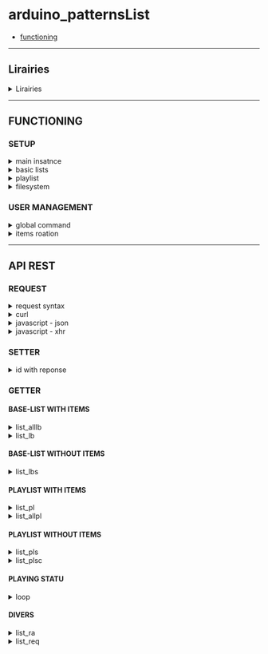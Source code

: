 # arduino_patternsList


- [functioning](#FUNCTIONING )

---
## Lirairies

<details>
<summary>Lirairies</summary>

#### Jim Lee - leftCoast  
- ![lists](https://github.com/leftCoast/LC_baseTools) 
  -   `https://drive.google.com/file/d/1lT-wj2V2yDMdxxD3QI82Enb6GBCkEgv-/view?usp=sharing`  
- ![resizeBuff](https://github.com/leftCoast/LC_baseTools) 
  - `https://drive.google.com/file/d/1kAhTUemvxnZG_V7tRndZjkLcULPDAXVh/view?usp=sharing`  
---
#### ivanseidel    
- ![LList](https://github.com/DmytroKorniienko/FireLamp_JeeUI/blob/master/include/LList.h) 
  - `https://drive.google.com/file/d/1BZLGuW0Qv7570ETxc4MnCrJ27n74m-89/view?usp=sharing`  
---
#### Benoit Blanchon  
- ![ArduinoJson](https://github.com/bblanchon/ArduinoJson) 
--- 
#### ESP8266 
- ![framework-arduinoespressif8266 3.30002.0 (3.0.2) ](https://github.com/esp8266/Arduino) 
---
#### Grellard Adrien  
- ![AdriLighting_millisTimer](https://github.com/AdriLighting/millisTimer.git) 

</details>

<hr>

## FUNCTIONING 

### SETUP

<details>
<summary>main insatnce</summary>

```c++
> MAIN INSATNCE  
  Program::Program (uint8_t nbLb , boolean fs );
  nbLb  nb of basic list
  fs    filesystem management
EX:
  boolean fs = FILESYSTEM.begin();
  _Program = new Program(2, fs);
```
<hr>
</details>

<details>
<summary>basic lists</summary>
<br>
initialization  

```c++
void Program::initialize_lb(uint8_t p, const char * name, uint8_t items, const char * const * arr);
- position of basic list array  
- id of list
- size of items array
- static const char* const items[] PROGMEM
```  
```c++
// examples: 
#define ARRAY_SIZE(A) (sizeof(A) / sizeof((A)[0]))  
static const char LPNAME_001[] PROGMEM = "toto";
static const char LPNAME_002[] PROGMEM = "tata";
static const char LPNAME_003[] PROGMEM = "tonton";
static const char LPNAME_004[] PROGMEM = "felix";
static const char LPNAME_005[] PROGMEM = "mimine";
static const char LPNAME_006[] PROGMEM = "the cat";
static const char* const LPALLNAMES[] PROGMEM = {
  LPNAME_001, LPNAME_002, LPNAME_003
};  
static const char* const LPALLNAMES_CAT[] PROGMEM = {
  LPNAME_004, LPNAME_005, LPNAME_006
};  
_Program->initialize_lb(0, "full",  ARRAY_SIZE(LPALLNAMES)          , LPALLNAMES);
_Program->initialize_lb(1, "cat",   ARRAY_SIZE(LPALLNAMES_CAT)      , LPALLNAMES_CAT);  
```  

loading one of the basic list   

```c++ 
void Program::initialize(const uint16_t & , const char* const* arr, const char  * const &, SORT_TYPE t = ST_BASE); 
- size of items array
- static const char* const items[] PROGMEM
- id of basic list
- classification type

```
```c++ 
// examples: 
_Program->initialize(ARRAY_SIZE(LPALLNAMES), LPALLNAMES, "full", SORT_TYPE::ST_AB);   
```

<hr>
</details>

<details>
<summary>playlist</summary>

<br>

><b>the items of the playlists correspond to the items of the basic list attach to this playlist </b>

<br>

initialization  

```c++
void Program::initialize_playlist(uint8_t , const uint8_t * const &, const char ** const &);
- nb of playlist
- playlist item size
- id of basic list
```
```c++
// examples: 
uint8_t plC       = 5;
uint8_t iC[]      = {20,      20,        20,      0,        0       };  // nb items max
const char * Ln[] = {"full",  "full",   "full",   "null",   "null"  };
_Program->initialize_playlist(plC, iC, Ln);  
```
<hr>
</details>

<details>
<summary>filesystem</summary>

```c++
void Program::pl_fs_restore();    // load items save playlists 
  EX:
    _Program->pl_fs_restore(); 
```
<hr>
</details>

### USER MANAGEMENT


 

<details>
<summary>global command</summary>

<br>

```c++
void Program::remote_action(RA action,  const char * const & v1 = "",  const char * const & v2 = "");  
```

><b>function used for control general list, items, etc...</b>


```c++
// examples: 
_Program->remote_action(RA::RA_ITEM,              "0");
_Program->remote_action(RA::RA_ITEM_NEXT,         );
_Program->remote_action(RA::RA_ITEM_PREV,         );
_Program->remote_action(RA::RA_ITEM_RND,          );

_Program->remote_action(RA::RA_PLAY_START,        );
_Program->remote_action(RA::RA_PLAY_STOP,         );
_Program->remote_action(RA::RA_PLAY_PAUSE,        );
_Program->remote_action(RA::RA_PLAY_TOGGLE,       );
_Program->remote_action(RA::RA_PLAY_DELAY,        "10");
_Program->remote_action(RA::RA_PLAY_DELAYMIN,     );
_Program->remote_action(RA::RA_PLAY_DELAYMINON,   );
_Program->remote_action(RA::RA_PLAY_DELAYMINOFF,  );
_Program->remote_action(RA::RA_PLAY_RND,          );

_Program->remote_action(RA::RA_PLAY_PL,           );
_Program->remote_action(RA::RA_PLAY_LB,           );
_Program->remote_action(RA::RA_PLAY_LT,           );

_Program->remote_action(RA::RA_LSET_PL,           "0");
_Program->remote_action(RA::RA_PLI_NEW,           "0");
_Program->remote_action(RA::RA_PLI_REP,           "0", "0");
_Program->remote_action(RA::RA_PLI_REM,           "0", "0");
_Program->remote_action(RA::RA_PL_TOFS,           "0");


```
<hr>
</details>
</details>

<details>
<summary>items roation</summary>

<br>

```c++
typedef std::function<void(const String & v1, const uint16_t & v2, boolean upd)> callback_function_t;
void Program::set_callback(callback_function_t);
```

><b>callback function used when an item is loaded</b>

```c++
// examples: 
void _Program_cb(const String itemBaseName, const uint16_t & itemBasePos, boolean updWebserver){

  String heap, time;
  on_timeD(time);
  _HeapStatu.update();_HeapStatu.print(heap);
  Serial.printf_P(PSTR("[user_callback]\n\t[%d] %s\n\t%-15s%s\n"), itemBasePos, itemBaseName.c_str(), time.c_str(), heap.c_str());
  ProgramPtrGet()->print(PM_LLI);

  if (!updWebserver) return; 
   
  String                    rep;
  DynamicJsonDocument       reponse(2048);
  webserverRequest_reponse  * _webserverRequest_reponse = new webserverRequest_reponse[1];

  _webserverRequest_reponse[0].set_ra(RA::RA_ITEM_NEXT);
  _webserverRequest_reponse[0].make_reponse(reponse);
  serializeJson(reponse, rep); 

  delete[] _webserverRequest_reponse; 
  _Webserver.socket_send(rep);   
}

_Program->set_callback(_Program_cb);

```
<hr>
</details>


<hr>

## API REST

### REQUEST

<details>
<summary>request syntax</summary>

```html
HTTP_POST, UDP, SOCKET 
  JSON SYNTAX
    op    object    fonction avec laquelle traiter le parsing + execution des commandes
          0 = ?
          1 = playlist items management
    type  object    type de format (nom de commande avc String,int ETC...)
    cli   object    porvenance: http server, websocket server, udp/multi
    set   array     setter
          [
            n object    id commande
            v object    valeur commoand si besoin
          ] , 
          [**]
    get   array   getter
          [  id commande ] , 
          [**]  
```
</details>
<details>
<summary>curl</summary>
  
```html
curl --location --request POST 'http://192.168.0.157/api' \
--header 'Content-Type: application/json' \
--data-raw '{"op":0,"type":"HTTP_POST","set":[{"n":"","v":""}],"get":["loop","",""]} 
```
<hr>  
</details>  
<details>
<summary>javascript - json</summary>
  
```javascript
function api_request(op, type, oS, oG){
  var json = {};
  json.op = op; 
  json.type = type; 

  var getter = [];
  oG.forEach(function(item, index, array) {
    getter.push(item);
  });

  var setter = {}.set = [];
  oS.forEach(function(item, index, array) {
    setter.push({ 
      "n" : item.n,
      "v" : item.v
    })
  }); 

  json.set = setter;
  json.get = getter;  
  
  return JSON.stringify(json) ;;
}
console.log(api_request(0, "SOKCET", [{"n":"s1", "v":1},{"n":"s2", "v":2}],["g1", "g2"])
```
<hr>  
</details> 
<details>
<summary>javascript - xhr</summary>
  
```javascript
var data = JSON.stringify({
  "op": 0,
  "type": "HTTP_POST",
  "set": [{"n":"","v":"5"}],
  "get": [
    "loop",
    "",
    ""
  ]
});

var xhr = new XMLHttpRequest();
xhr.withCredentials = true;

xhr.addEventListener("readystatechange", function() {
  if(this.readyState === 4) {
    console.log(this.responseText);
  }
});

xhr.open("POST", "http://192.168.0.157/api");
xhr.setRequestHeader("Content-Type", "application/json");

xhr.send(data);
```
<hr>  
</details>


### SETTER  

<details>
<summary>id with reponse</summary>

```html
RA_ITEM:             arg1: position of items list array
  loop        
    pl, plt || lb, lbt
RA_ITEM_NEXT: 
  loop        
    pl, plt || lb, lbt
RA_ITEM_PREV:
  loop        
    pl, plt || lb, lbt
RA_ITEM_RND:          
  loop        
    pl, plt || lb, lbt

RA_PLAY_START:   
  loop
    statu
RA_PLAY_STOP: 
  loop
    statu
RA_PLAY_PAUSE:  
  loop
    statu
RA_PLAY_TOGGLE:  
  loop
    statu
RA_PLAY_DELAY:       arg1: value of delay
  loop
    statu
RA_PLAY_DELAYMIN:    
  loop
    statu
RA_PLAY_DELAYMINON:  
  loop
    statu
RA_PLAY_DELAYMINOFF: 
  loop
    statu
RA_PLAY_RND:         
  loop
    statu

RA_PLAY_PL:   
   loop
    pl, plt
              
RA_PLAY_LB:   
  loop
    lb, lbt

RA_PLAY_LT:  
  loop        
    pl, plt || lb, lbt

RA_LSET_PL:         arg1: position of playlist list array

RA_LGET_PL:
  pld = pl_currentJson(uint8_t p, JsonObject & doc, boolean pI = true);
    similaire au getter "list_pl" mais possibilité de choisir la playlist et retourne avec un nom d'objet different    

RA_PLI_NEW:         arg1 
  list_allpl      
RA_PLI_REP:         arg1, arg2 
  list_allpl
RA_PLI_REM:         arg1, arg2  
  list_allpl    
RA_PL_TOFS:         arg1: position of playlist list array
```
<hr>
</details>

### GETTER  

#### BASE-LIST WITH ITEMS 

<details>
<summary>list_alllb</summary>

```html
  list_alllb  object
              cmax  object (réelle = -1)
              items array
                    n     object
                    cmax  object (réelle = -1)
                    items array
                          value(s)
```
<hr>
</details>
<details>
<summary>list_lb</summary>

```html
  list_lb   object
            cmax  object (réelle = -1)
            items array 
```
<hr>
</details>

#### BASE-LIST WITHOUT ITEMS 

<details>
<summary>list_lbs</summary>

```html
  list_lbs
    list  object
          lb  object
              cmax  object (réelle = -1)
              items array
                    n     object 
                    cmax  object 
```
<hr>
</details>

#### PLAYLIST WITH ITEMS 

<details>
<summary>list_pl</summary>

```html
  list_pl   object
                cmax  object (réelle = -1)
                cnt   object (réelle = -1)  
                pos   object   
                lbl   object   
                lref  object   
                items array  
                      id    object
                      lbl   object   
                      ib    object   
                      ibcfg object  
```
<hr>
</details>
<details>
<summary>list_allpl</summary>

```html
  list_allpl    object
                cmax  object (réelle = -1)
                items array
                      cmax  object (réelle = -1)
                      cnt   object (réelle = -1)  
                      pos   object   
                      lbl   object   
                      lref  object   
                      items array  
                            id    object
                            lbl   object   
                            ib    object   
                            ibcfg object 
```
<hr>
</details>

#### PLAYLIST WITHOUT ITEMS 

<details>
<summary>list_pls</summary>

```html
  list_pls
    list  object
          pl  object || 
              cmax  object (réelle = -1)
              items array
                    cmax  object 
                    cnt   object 
                    pos   object 
                    lbl   object 
                    lref  object
```
<hr>
</details>
<details>
<summary>list_plsc</summary>

```html
  list_plsc
    list  object
          plc object (return uniquement les playlist de ref)
              cmax  object (réelle = -1)
              items array  
                    cmax  object 
                    cnt   object 
                    pos   object 
                    lbl   object 
                    lref  object 
```
<hr>
</details>

#### PLAYING STATU

<details>
<summary>loop</summary>

```html
  loop  obejct  autoplay/loop
        statu object   
              play      object 
              pause     object 
              rnd       object 
              delay     object 
              delaymin  object 
              rt        object 
        pl    object
              set       object boolean
              play      object boolean
              pos       object uint8_t of playlist position
              cnt       object uint8_t of total playlist
              ib        object String item base
        plt   object
              pos       object int
              min       object uint8_t (réelle)
              max       object uint8_t (réelle)
        lb    object
              name      object const char  * of cureent basiclist  name
              pos       object uint8_t of current basiclist position
              cnt       object uint8_t of total basiclist
              iname     object String current basiclist item name
              icnt      object uint16_t of total item                       (réelle = -1)
              icmax     object uint16_t of maximum size of listbase array   (réelle = -1)
        lbt   object;
              pos       object int
              min       object uint8_t (réelle)
              max       object uint8_t (réelle) 
```
<hr>
</details>

#### DIVERS
<details>
<summary>list_ra</summary>

```html
    list_ra   array
              value(s)
```
<hr>
</details>

<details>
<summary>list_req</summary>

```html
    list_req  array
              value(s)
```
</details>